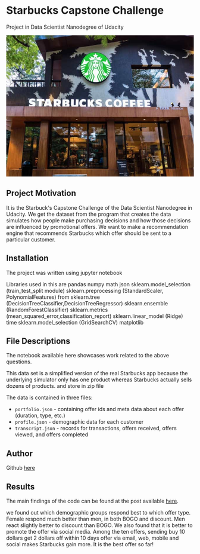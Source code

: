 # Starbucks Capstone Challenge
Project in Data Scientist Nanodegree of Udacity

![Intro Pic](intro.jpeg)

## Project Motivation<a name="motivation"></a>

It is the Starbuck's Capstone Challenge of the Data Scientist Nanodegree in Udacity. We get the dataset from the program that creates the data simulates how people make purchasing decisions and how those decisions are influenced by promotional offers. We want to make a recommendation engine that recommends Starbucks which offer should be sent to a particular customer.

## Installation<a name="Installation"></a>
The project was written using jupyter notebook

Libraries used in this are
pandas
numpy
math
json
sklearn.model_selection (train_test_split module)
sklearn.preprocessing (StandardScaler, PolynomialFeatures)
from sklearn.tree (DecisionTreeClassifier,DecisionTreeRegressor)
sklearn.ensemble (RandomForestClassifier)
sklearn.metrics (mean_squared_error,classification_report)
sklearn.linear_model (Ridge)
time
sklearn.model_selection (GridSearchCV)
matplotlib

## File Descriptions <a name="files"></a>
The notebook available here showcases work related to the above questions.  

This data set is a simplified version of the real Starbucks app because the underlying simulator only has one product whereas Starbucks actually sells dozens of products. and store in zip file

The data is contained in three files:
- `portfolio.json` - containing offer ids and meta data about each offer (duration, type, etc.)
- `profile.json` - demographic data for each customer
- `transcript.json` - records for transactions, offers received, offers viewed, and offers completed

## Author <a name="Author"></a>
Github [here](https://github.com/Narendrasai-Bathula/Starbucks-Project)

## Results<a name="results"></a>

The main findings of the code can be found at the post available [here](https://medium.com/@nani90103/starbucks-project-d9de78c3bfd6).


we found out which demographic groups respond best to which offer type. Female respond much better than men, in both BOGO and discount. Men react slightly better to discount than BOGO. We also found that it is better to promote the offer via social media. Among the ten offers, sending buy 10 dollars get 2 dollars off within 10 days offer via email, web, mobile and social makes Starbucks gain more. It is the best offer so far!
